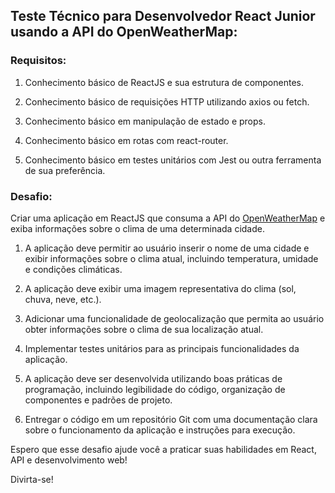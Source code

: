 ## Teste Técnico para Desenvolvedor React Junior usando a API do OpenWeatherMap:

### **Requisitos**:

1. Conhecimento básico de ReactJS e sua estrutura de componentes.

2. Conhecimento básico de requisições HTTP utilizando axios ou fetch.

3. Conhecimento básico em manipulação de estado e props.

4. Conhecimento básico em rotas com react-router.

5. Conhecimento básico em testes unitários com Jest ou outra ferramenta de sua preferência.

### **Desafio**:

Criar uma aplicação em ReactJS que consuma a API do [OpenWeatherMap](https://api.openweathermap.org/data/2.5/weather) e exiba informações sobre o clima de uma determinada cidade.

1. A aplicação deve permitir ao usuário inserir o nome de uma cidade e exibir informações sobre o clima atual, incluindo temperatura, umidade e condições climáticas.

2. A aplicação deve exibir uma imagem representativa do clima (sol, chuva, neve, etc.).

3. Adicionar uma funcionalidade de geolocalização que permita ao usuário obter informações sobre o clima de sua localização atual.

4. Implementar testes unitários para as principais funcionalidades da aplicação.

5. A aplicação deve ser desenvolvida utilizando boas práticas de programação, incluindo legibilidade do código, organização de componentes e padrões de projeto.

6. Entregar o código em um repositório Git com uma documentação clara sobre o funcionamento da aplicação e instruções para execução.

Espero que esse desafio ajude você a praticar suas habilidades em React, API e desenvolvimento web!

Divirta-se!
